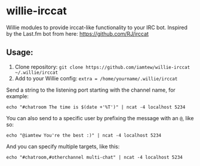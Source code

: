 willie-irccat
=============

Willie modules to provide irccat-like functionality to your IRC bot. Inspired by the Last.fm bot from here: https://github.com/RJ/irccat

Usage:
------

1. Clone repository: `git clone https://github.com/iamtew/willie-irccat ~/.willie/irccat`
2. Add to your Willie config: `extra = /home/yourname/.willie/irccat`

Send a string to the listening port starting with the channel name, for example:
```
echo "#chatroom The time is $(date +'%T')" | ncat -4 localhost 5234
```

You can also send to a specific user by prefixing the message with an `@`, like so:
```
echo "@iamtew You're the best :)" | ncat -4 localhost 5234
```

And you can specify multiple targets, like this:
```
echo "#chatroom,#otherchannel multi-chat" | ncat -4 localhost 5234
```

